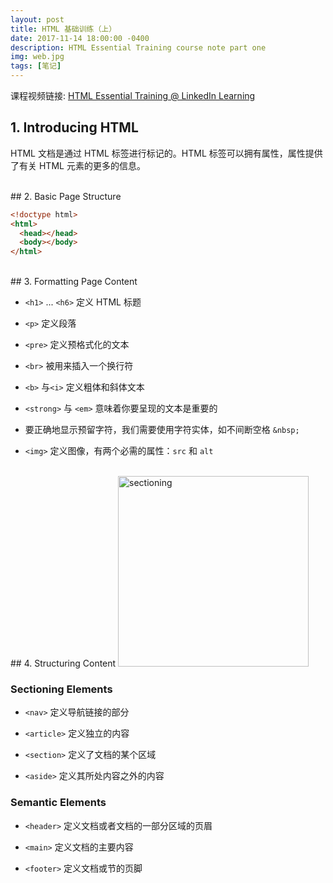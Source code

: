 ```yaml
---
layout: post
title: HTML 基础训练（上）
date: 2017-11-14 18:00:00 -0400
description: HTML Essential Training course note part one
img: web.jpg
tags: [笔记]
---
```


课程视频链接: [HTML Essential Training @ LinkedIn Learning](https://www.linkedin.com/learning/html-essential-training)


## 1. Introducing HTML

HTML 文档是通过 HTML 标签进行标记的。HTML 标签可以拥有属性，属性提供了有关 HTML 元素的更多的信息。


<br>
## 2. Basic Page Structure

```html
<!doctype html>
<html>
  <head></head>
  <body></body>
</html>
```

<br>
## 3. Formatting Page Content

- `<h1>` ... `<h6>` 定义 HTML 标题

- ```<p>``` 定义段落

- `<pre>` 定义预格式化的文本

- ```<br>``` 被用来插入一个换行符

- `<b>` 与`<i>` 定义粗体和斜体文本

- `<strong>` 与 `<em>` 意味着你要呈现的文本是重要的

- 要正确地显示预留字符，我们需要使用字符实体，如不间断空格 `&nbsp;`

- `<img>` 定义图像，有两个必需的属性：`src` 和 `alt`


<br>
## 4. Structuring Content


<img src="{{ site.url }}{{ site.baseurl }}/assets/img/content/sectioning.png" alt="sectioning" width="305">

### Sectioning Elements

- `<nav>` 定义导航链接的部分

- `<article>` 定义独立的内容

- `<section>` 定义了文档的某个区域

- `<aside>` 定义其所处内容之外的内容


### Semantic Elements

- `<header>` 定义文档或者文档的一部分区域的页眉

- `<main>` 定义文档的主要内容

- `<footer>` 定义文档或节的页脚